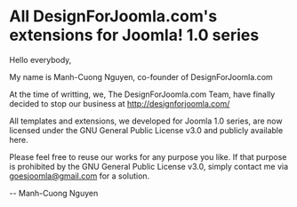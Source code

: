 All DesignForJoomla.com's extensions for Joomla! 1.0 series
===========================================================

Hello everybody,

My name is Manh-Cuong Nguyen, co-founder of DesignForJoomla.com

At the time of writting, we, The DesignForJoomla.com Team, have finally decided to stop our business at http://designforjoomla.com/

All templates and extensions, we developed for Joomla 1.0 series, are now licensed under the GNU General Public License v3.0 and publicly available here.

Please feel free to reuse our works for any purpose you like. If that purpose is prohibited by the GNU General Public License v3.0, simply contact me via goesjoomla@gmail.com for a solution.

--
Manh-Cuong Nguyen